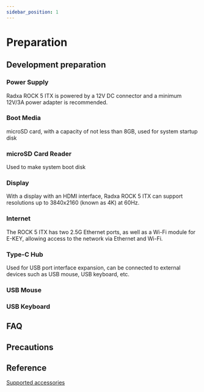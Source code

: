 ```yaml
---
sidebar_position: 1
---
```


# Preparation

## Development preparation

### Power Supply

Radxa ROCK 5 ITX is powered by a 12V DC connector and a minimum 12V/3A power adapter is recommended.

### Boot Media

microSD card, with a capacity of not less than 8GB, used for system startup disk

### microSD Card Reader

Used to make system boot disk

### Display

With a display with an HDMI interface, Radxa ROCK 5 ITX can support resolutions up to 3840x2160 (known as 4K) at 60Hz.

### Internet

The ROCK 5 ITX has two 2.5G Ethernet ports, as well as a Wi-Fi module for E-KEY, allowing access to the network via Ethernet and Wi-Fi.

### Type-C Hub

Used for USB port interface expansion, can be connected to external devices such as USB mouse, USB keyboard, etc.

### USB Mouse

### USB Keyboard

## FAQ

## Precautions

## Reference

[Supported accessories](../accessories)

